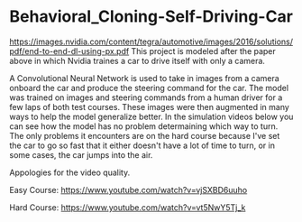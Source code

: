 # Behavioral_Cloning-Self-Driving-Car

https://images.nvidia.com/content/tegra/automotive/images/2016/solutions/pdf/end-to-end-dl-using-px.pdf
This project is modeled after the paper above in which Nvidia traines a car to drive itself with only a camera.

A Convolutional Neural Network is used to take in images from a camera onboard the car and produce the steering command for the car. The model was trained on images and steering commands from a human driver for a few laps of both test courses. These images were then augmented in many ways to help the model generalize better. In the simulation videos below you can see how the model has no problem determaining which way to turn. The only problems it encounters are on the hard course because I've set the car to go so fast that it either doesn't have a lot of time to turn, or in some cases, the car jumps into the air.

Appologies for the video quality.

Easy Course: https://www.youtube.com/watch?v=vjSXBD6uuho

Hard Course: https://www.youtube.com/watch?v=vt5NwY5Tj_k


